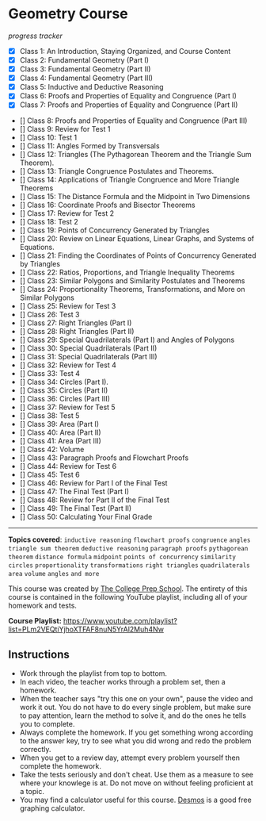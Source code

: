# Geometry Course
*progress tracker*

- [x] Class 1: An Introduction, Staying Organized, and Course Content
- [x] Class 2: Fundamental Geometry (Part I)
- [x] Class 3: Fundamental Geometry (Part II)
- [x] Class 4: Fundamental Geometry (Part III)
- [x] Class 5: Inductive and Deductive Reasoning
- [x] Class 6: Proofs and Properties of Equality and Congruence (Part I)
- [x] Class 7: Proofs and Properties of Equality and Congruence (Part II)
- [] Class 8: Proofs and Properties of Equality and Congruence (Part III)
- [] Class 9: Review for Test 1
- [] Class 10: Test 1
- [] Class 11: Angles Formed by Transversals
- [] Class 12: Triangles (The Pythagorean Theorem and the Triangle Sum Theorem).
- [] Class 13: Triangle Congruence Postulates and Theorems.
- [] Class 14: Applications of Triangle Congruence and More Triangle Theorems
- [] Class 15: The Distance Formula and the Midpoint in Two Dimensions
- [] Class 16: Coordinate Proofs and Bisector Theorems
- [] Class 17: Review for Test 2
- [] Class 18: Test 2
- [] Class 19: Points of Concurrency Generated by Triangles
- [] Class 20: Review on Linear Equations, Linear Graphs, and Systems of Equations.
- [] Class 21: Finding the Coordinates of Points of Concurrency Generated by Triangles
- [] Class 22: Ratios, Proportions, and Triangle Inequality Theorems
- [] Class 23: Similar Polygons and Similarity Postulates and Theorems
- [] Class 24: Proportionality Theorems, Transformations, and More on Similar Polygons
- [] Class 25: Review for Test 3
- [] Class 26: Test 3
- [] Class 27: Right Triangles (Part I)
- [] Class 28: Right Triangles (Part II)
- [] Class 29: Special Quadrilaterals (Part I) and Angles of Polygons
- [] Class 30: Special Quadrilaterals (Part II)
- [] Class 31: Special Quadrilaterals (Part III)
- [] Class 32: Review for Test 4
- [] Class 33: Test 4
- [] Class 34: Circles (Part I).
- [] Class 35: Circles (Part II)
- [] Class 36: Circles (Part III)
- [] Class 37: Review for Test 5
- [] Class 38: Test 5
- [] Class 39: Area (Part I)
- [] Class 40: Area (Part II)
- [] Class 41: Area (Part III)
- [] Class 42: Volume
- [] Class 43: Paragraph Proofs and Flowchart Proofs
- [] Class 44: Review for Test 6
- [] Class 45: Test 6
- [] Class 46: Review for Part I of the Final Test
- [] Class 47: The Final Test (Part I)
- [] Class 48: Review for Part II of the Final Test
- [] Class 49: The Final Test (Part II)
- [] Class 50: Calculating Your Final Grade

---
**Topics covered**:
`inductive reasoning`
`flowchart proofs`
`congruence`
`angles`
`triangle sum theorem`
`deductive reasoning`
`paragraph proofs`
`pythagorean theorem`
`distance formula`
`midpoint`
`points of concurrency`
`similarity`
`circles`
`proportionality`
`transformations`
`right triangles`
`quadrilaterals`
`area`
`volume`
`angles`
`and more`

This course was created by [The College Prep School](https://www.youtube.com/@thecollegeprepschool4486). The entirety of this course is contained in the following YouTube playlist, including all of your homework and tests.

**Course Playlist:** <https://www.youtube.com/playlist?list=PLm2VEQtiYjhoXTFAF8nuN5YrAl2Muh4Nw>

## Instructions

- Work through the playlist from top to bottom.
- In each video, the teacher works through a problem set, then a homework.
- When the teacher says "try this one on your own", pause the video and work it out. You do not have to do every single problem, but make sure to pay attention, learn the method to solve it, and do the ones he tells you to complete.
- Always complete the homework. If you get something wrong according to the answer key, try to see what you did wrong and redo the problem correctly.
- When you get to a review day, attempt every problem yourself then complete the homework.
- Take the tests seriously and don't cheat. Use them as a measure to see where your knowlege is at. Do not move on without feeling proficient at a topic.
- You may find a calculator useful for this course. [Desmos](https://www.desmos.com/calculator) is a good free graphing calculator.
